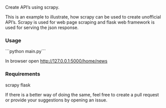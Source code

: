 Create API’s using scrapy.

This is an example to illustrate, how scrapy can be used to create unofficial API’s. Scrapy is used for web page scraping and flask web framework is used for serving the json response.

<h3>Usage</h3>
```python main.py```

In browser open http://127.0.0.1:5000/home/news

<h3>Requirements</h3>
scrapy
flask

If there is a better way of doing the same, feel free to create a pull request or provide your suggestions by opening an issue.